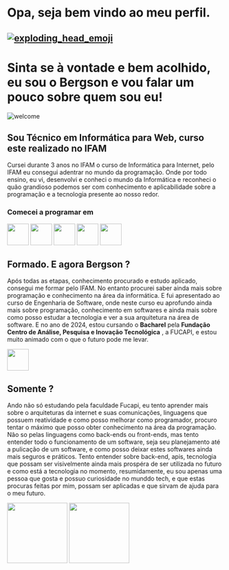# Opa, seja bem vindo ao meu perfil. 

## [![exploding_head_emoji](https://cdn3.emoji.gg/emojis/1396-exploding-head-emoji.gif)](https://emoji.gg/emoji/1396-exploding-head-emoji)

# Sinta se à vontade e bem acolhido, eu sou o Bergson e vou falar um pouco sobre quem sou eu!
![welcome](https://media.giphy.com/media/VtDRXohjexcyCDlL6Z/giphy.gif?cid=ecf05e47l8u4umuimvz6etxovazx6ofszua73ju2mbi9gdej&ep=v1_gifs_search&rid=giphy.gif&ct=g)

## Sou Técnico em Informática para Web, curso este realizado no IFAM

<p>Cursei durante 3 anos no IFAM o curso de Informática para Internet, pelo IFAM eu consegui adentrar no mundo da programação. Onde por todo ensino, eu vi, desenvolvi e conheci o mundo da Informática e reconheci o quão grandioso podemos ser com conhecimento e aplicabilidade sobre a programação e a tecnologia presente ao nosso redor.</p>

### Comecei a programar em
<div>
    <img width="50" src="https://cdn.jsdelivr.net/gh/devicons/devicon@latest/icons/php/php-original.svg" />
    <img width="50" src="https://cdn.jsdelivr.net/gh/devicons/devicon@latest/icons/html5/html5-original.svg" />
    <img width="50" src="https://cdn.jsdelivr.net/gh/devicons/devicon@latest/icons/css3/css3-original.svg" />
    <img width="50" src="https://cdn.jsdelivr.net/gh/devicons/devicon@latest/icons/mysql/mysql-original.svg" />
    <img width="50" src="https://cdn.jsdelivr.net/gh/devicons/devicon@latest/icons/bootstrap/bootstrap-original.svg" />
</div>

## Formado. E agora Bergson ?

<p>Após todas as etapas, conhecimento procurado e estudo aplicado, consegui me formar pelo IFAM. No entanto procurei saber ainda mais sobre programação e conhecimento na área da informática. E fui apresentado ao curso de Engenharia de Software, onde neste curso eu aprofundo ainda mais sobre programação, conhecimento em softwares e ainda mais sobre como posso estudar a tecnologia e ver a sua arquitetura na área de software. E no ano de 2024, estou cursando o <strong>Bacharel</strong> pela <strong>Fundação Centro de Análise, Pesquisa e Inovação Tecnológica</strong> , a FUCAPI, e estou muito animado com o que o futuro pode me levar.</p>

<div>
    <img width="50" src="http://fucapi.edu.br/wp-content/uploads/2023/07/Fucapi_Logopquena_.png">
</div>

## Somente ?
<p>Ando não só estudando pela faculdade Fucapi, eu tento aprender mais sobre o arquiteturas da internet e suas comunicações, linguagens que possuem reatividade e como posso melhorar como programador, procuro tentar o máximo que posso obter conhecimento na área da programação. Não so pelas linguagens como back-ends ou front-ends, mas tento entender todo o funcionamento de um software, seja seu planejamento até a pulicação de um software, e como posso deixar estes softwares ainda mais seguros e práticos. Tento entender sobre back-end, apis, tecnologia que possam ser visivelmente ainda mais prospéra de ser utilizada no futuro e como está a tecnologia no momento, resumidamente, eu sou apenas uma pessoa que gosta e possuo curiosidade no munddo tech, e que estas procuras feitas por mim, possam ser aplicadas e que sirvam de ajuda para o meu futuro.</p>

<div>
    <img src="https://media3.giphy.com/media/v1.Y2lkPTc5MGI3NjExMzQxNm1rNmE5ZGUwa3d6dWZsbHRvbTVmYnEzaHJkbnVscTh2OGQzYiZlcD12MV9pbnRlcm5hbF9naWZfYnlfaWQmY3Q9Zw/QuIxFwQo0RMT1tASlV/giphy.gif" width="140">
    <img src="https://media1.giphy.com/media/v1.Y2lkPTc5MGI3NjExMGFvNWhsNXkwMXRzeXBreDM4OHJuMG4wMmtzZ2s5Y3o1Z2VoZGlvayZlcD12MV9pbnRlcm5hbF9naWZfYnlfaWQmY3Q9Zw/qCj1NK1rxtnna/giphy.gif" width="140">
</div>
